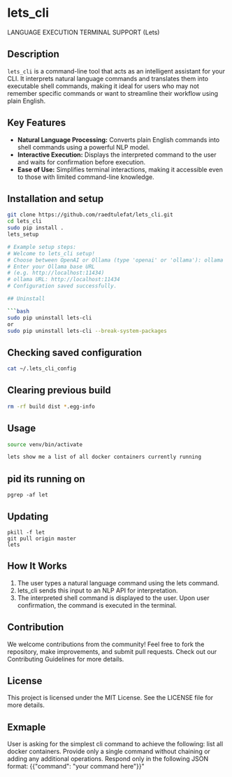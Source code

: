 # lets_cli

LANGUAGE EXECUTION TERMINAL SUPPORT (Lets)

## Description

`lets_cli` is a command-line tool that acts as an intelligent assistant for your CLI. It interprets natural language commands and translates them into executable shell commands, making it ideal for users who may not remember specific commands or want to streamline their workflow using plain English.

## Key Features

- **Natural Language Processing:** Converts plain English commands into shell commands using a powerful NLP model.
- **Interactive Execution:** Displays the interpreted command to the user and waits for confirmation before execution.
- **Ease of Use:** Simplifies terminal interactions, making it accessible even to those with limited command-line knowledge.

## Installation and setup

````bash
git clone https://github.com/raedtulefat/lets_cli.git
cd lets_cli
sudo pip install .
lets_setup

# Example setup steps:
# Welcome to lets_cli setup!
# Choose between OpenAI or Ollama (type 'openai' or 'ollama'): ollama
# Enter your Ollama base URL
# (e.g. http://localhost:11434)
# ollama URL: http://localhost:11434
# Configuration saved successfully.

## Uninstall

```bash
sudo pip uninstall lets-cli
or
sudo pip uninstall lets-cli --break-system-packages
````

## Checking saved configuration

```bash
cat ~/.lets_cli_config
```

## Clearing previous build

```bash
rm -rf build dist *.egg-info
```

## Usage

```bash
source venv/bin/activate

lets show me a list of all docker containers currently running
```

## pid its running on

```
pgrep -af let
```

## Updating

```
pkill -f let
git pull origin master
lets
```

## How It Works

1. The user types a natural language command using the lets command.
2. lets_cli sends this input to an NLP API for interpretation.
3. The interpreted shell command is displayed to the user.
   Upon user confirmation, the command is executed in the terminal.

## Contribution

We welcome contributions from the community! Feel free to fork the repository, make improvements, and submit pull requests. Check out our Contributing Guidelines for more details.

## License

This project is licensed under the MIT License. See the LICENSE file for more details.

## Exmaple

User is asking for the simplest cli command to achieve the following: list all docker containers. Provide only a single command without chaining or adding any additional operations. Respond only in the following JSON format: {{\"command\": \"your command here\"}}"
